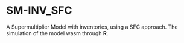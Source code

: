 # SM-INV_SFC
A Supermultiplier Model with inventories, using a SFC approach. The simulation of the model wasm through **R**.
